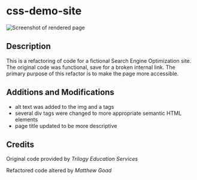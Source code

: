 # css-demo-site

![Screenshot of rendered page](assets/images/readmescreenshot.png)

## Description 

This is a refactoring of code for a fictional Search Engine Optimization site. The original code was functional, save for a broken internal link. The primary purpose of this refactor is to make the page more accessible. 

## Additions and Modifications

* alt text was added to the img and a tags
* several div tags were changed to more appropriate semantic HTML elements
* page title updated to be more descriptive

## Credits

Original code provided by _Trilogy Education Services_

Refactored code altered by _Matthew Goad_